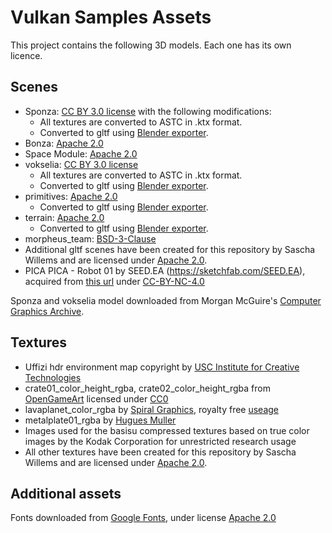# Vulkan Samples Assets

This project contains the following 3D models. Each one has its own licence.

## Scenes

- Sponza: [CC BY 3.0 license](https://creativecommons.org/licenses/by/3.0/) with the following modifications:
   - All textures are converted to ASTC in .ktx format.
   - Converted to gltf using [Blender exporter](https://github.com/KhronosGroup/glTF-Blender-IO).
- Bonza: [Apache 2.0](http://www.apache.org/licenses/LICENSE-2.0)
- Space Module: [Apache 2.0](http://www.apache.org/licenses/LICENSE-2.0)
- vokselia: [CC BY 3.0 license](https://creativecommons.org/licenses/by/3.0/)
  - All textures are converted to ASTC in .ktx format.
  - Converted to gltf using [Blender exporter](https://github.com/KhronosGroup/glTF-Blender-IO).
- primitives: [Apache 2.0](http://www.apache.org/licenses/LICENSE-2.0)
  - Converted to gltf using [Blender exporter](https://github.com/KhronosGroup/glTF-Blender-IO).
- terrain: [Apache 2.0](http://www.apache.org/licenses/LICENSE-2.0)
  - Converted to gltf using [Blender exporter](https://github.com/KhronosGroup/glTF-Blender-IO).
- morpheus_team: [BSD-3-Clause](https://opensource.org/license/bsd-3-clause/)
- Additional gltf scenes have been created for this repository by Sascha Willems and are licensed under [Apache 2.0](http://www.apache.org/licenses/LICENSE-2.0).
- PICA PICA - Robot 01 by SEED.EA (https://sketchfab.com/SEED.EA), acquired from [this url](https://sketchfab.com/3d-models/pica-pica-robot-01-438e3a1589a6411a8e704471930389e1) under [CC-BY-NC-4.0](http://creativecommons.org/licenses/by-nc/4.0/)


Sponza and vokselia model downloaded from Morgan McGuire's [Computer Graphics Archive](https://casual-effects.com/data).

## Textures

- Uffizi hdr environment map copyright by [USC Institute for Creative Technologies](http://gl.ict.usc.edu/Data/HighResProbes/)
- crate01_color_height_rgba, crate02_color_height_rgba from [OpenGameArt](https://opengameart.org) licensed under [CC0](https://creativecommons.org/publicdomain/zero/1.0/)
- lavaplanet_color_rgba by [Spiral Graphics](http://spiralgraphics.biz), royalty free [useage](http://spiralgraphics.biz/packs/usage_rights.htm)
- metalplate01_rgba by [Hugues Muller](https://www.deviantart.com/yughues)
- Images used for the basisu compressed textures based on true color images by the Kodak Corporation for unrestricted research usage
- All other textures have been created for this repository by Sascha Willems and are licensed under [Apache 2.0](http://www.apache.org/licenses/LICENSE-2.0).

## Additional assets

Fonts downloaded from [Google Fonts](https://fonts.google.com), under license [Apache 2.0](http://www.apache.org/licenses/LICENSE-2.0)
